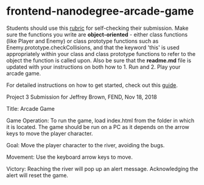 frontend-nanodegree-arcade-game
===============================

Students should use this [rubric](https://review.udacity.com/#!/projects/2696458597/rubric) for self-checking their submission. Make sure the functions you write are **object-oriented** - either class functions (like Player and Enemy) or class prototype functions such as Enemy.prototype.checkCollisions, and that the keyword 'this' is used appropriately within your class and class prototype functions to refer to the object the function is called upon. Also be sure that the **readme.md** file is updated with your instructions on both how to 1. Run and 2. Play your arcade game.

For detailed instructions on how to get started, check out this [guide](https://docs.google.com/document/d/1v01aScPjSWCCWQLIpFqvg3-vXLH2e8_SZQKC8jNO0Dc/pub?embedded=true).

Project 3 Submission for Jeffrey Brown, FEND, Nov 18, 2018

Title: Arcade Game

Game Operation:
To run the game, load index.html from the folder in which it is located.  The game should be run on a PC as it depends on the arrow keys to move the player character.

Goal:
Move the player character to the river, avoiding the bugs.

Movement:
Use the keyboard arrow keys to move.  

Victory:
Reaching the river will pop up an alert message.  Acknowledging the alert will reset the game.


